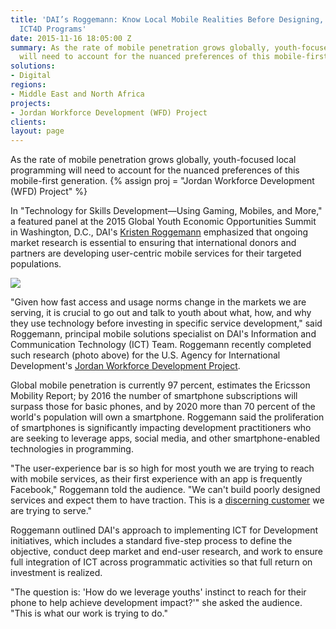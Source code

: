 ```yaml
---
title: 'DAI’s Roggemann: Know Local Mobile Realities Before Designing, Implementing
  ICT4D Programs'
date: 2015-11-16 18:05:00 Z
summary: As the rate of mobile penetration grows globally, youth-focused local programming
  will need to account for the nuanced preferences of this mobile-first generation.
solutions:
- Digital
regions:
- Middle East and North Africa
projects:
- Jordan Workforce Development (WFD) Project
clients: 
layout: page
---
```


As the rate of mobile penetration grows globally, youth-focused local programming will need to account for the nuanced preferences of this mobile-first generation.
{% assign proj = "Jordan Workforce Development (WFD) Project" %}

In "Technology for Skills Development—Using Gaming, Mobiles, and More," a featured panel at the 2015 Global Youth Economic Opportunities Summit in Washington, D.C., DAI's [Kristen Roggemann][1] emphasized that ongoing market research is essential to ensuring that international donors and partners are developing user-centric mobile services for their targeted populations.

![][2]

"Given how fast access and usage norms change in the markets we are serving, it is crucial to go out and talk to youth about what, how, and why they use technology before investing in specific service development," said Roggemann, principal mobile solutions specialist on DAI's Information and Communication Technology (ICT) Team. Roggemann recently completed such research (photo above) for the U.S. Agency for International Development's [Jordan Workforce Development Project][3].

Global mobile penetration is currently 97 percent, estimates the Ericsson Mobility Report; by 2016 the number of smartphone subscriptions will surpass those for basic phones, and by 2020 more than 70 percent of the world's population will own a smartphone. Roggemann said the proliferation of smartphones is significantly impacting development practitioners who are seeking to leverage apps, social media, and other smartphone-enabled technologies in programming.

"The user-experience bar is so high for most youth we are trying to reach with mobile services, as their first experience with an app is frequently Facebook," Roggemann told the audience. "We can't build poorly designed services and expect them to have traction. This is a [discerning customer][4] we are trying to serve."

Roggemann outlined DAI's approach to implementing ICT for Development initiatives, which includes a standard five-step process to define the objective, conduct deep market and end-user research, and work to ensure full integration of ICT across programmatic activities so that full return on investment is realized.

"The question is: 'How do we leverage youths' instinct to reach for their phone to help achieve development impact?'" she asked the audience. "This is what our work is trying to do."

[1]: /who-we-are/our-team/kristen-roggemann
[2]: /assets/images/news/DAI-News----Roggemann-pic-1.jpg
[3]: /our-work/projects/jordan-workforce-development-wfd-project
[4]: http://www.ictworks.org/2015/11/11/guess-which-communications-platform-youth-prefer-to-use-today/?utm_source=ICTworks&utm_campaign=5446792d6e-MC-RSS-Email&utm_medium=email&utm_term=0_0814c7961e-5446792d6e-48224181
